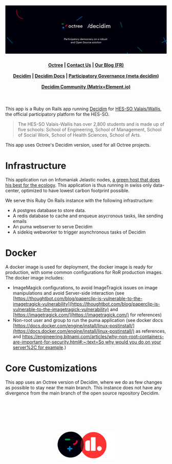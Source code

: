 <h1 align="center"><img src="https://github.com/octree-gva/meta/blob/main/decidim/static/header.svg?raw=true" alt="Decidim - Octree Participatory democracy on a robust and open source solution"></h1>
<h4 align="center">
    <a href="https://www.octree.ch">Octree</a> |
    <a href="https://octree.ch/en/contact-us/">Contact Us</a> |
    <a href="https://blog.octree.ch">Our Blog (FR)</a><br/><br/>
    <a href="https://decidim.org">Decidim</a> |
    <a href="https://docs.decidim.org/en/">Decidim Docs</a> |
    <a href="https://meta.decidim.org">Participatory Governance (meta decidim)</a><br/><br/>
    <a href="https://matrix.to/#/+decidim:matrix.org">Decidim Community (Matrix+Element.io)</a>
</h4>


<br/><br/>
This app is a Ruby on Rails app running [Decidim](decidim.org) for [HES-SO Valais/Wallis](https://www.hevs.ch/de/intro), the official participatory platform for the HES-SO.

> The HES-SO Valais-Wallis has over 2,800 students and is made up of five schools: School of Engineering, School of Management, School of Social Work, School of Health Sciences, School of Arts.

This app uses Octree's Decidim version, used for all Octree projects.

# Infrastructure

This application run on Infomaniak Jelastic nodes, [a green host that does his best for the ecology](https://www.infomaniak.com/en/ecology). This application is thus running in swiss only data-center, optimized to have lowest carbon footprint possible.

We serve this Ruby On Rails instance with the following infrastructure: 

- A postgres database to store data.
- A redis database to cache and enqueue asycronous tasks, like sending emails
- An puma webserver to serve Decidim
- A sidekiq webworker to trigger asynchronous tasks of Decidim


# Docker

A docker image is used for deployment, the docker image is ready for production, with some common configurations for RoR production images. The docker image includes:

- ImageMagick configurations, to avoid ImageTragick issues on image manipulations and avoid Server-side interaction (see [https://thoughtbot.com/blog/paperclip-is-vulnerable-to-the-imagetragick-vulnerability](https://thoughtbot.com/blog/paperclip-is-vulnerable-to-the-imagetragick-vulnerability) and [https://imagetragick.com/](https://imagetragick.com/) for references)
- Non-root user and group to run the puma application (see docker docs [https://docs.docker.com/engine/install/linux-postinstall/](https://docs.docker.com/engine/install/linux-postinstall/) as references, and [https://engineering.bitnami.com/articles/why-non-root-containers-are-important-for-security.html#:~:text=So why would you do,on your server%2C for example](https://engineering.bitnami.com/articles/why-non-root-containers-are-important-for-security.html#:~:text=So%20why%20would%20you%20do,on%20your%20server%2C%20for%20example).)


# Core Customizations

This app uses an Octree version of Decidim, where we do as few changes as possible to stay near the main branch. This instance does not have any divergence from the main branch of the open source repository Decidim. 


<br /><br />
<!--
<h4 align="center">
    <br /><br />
    <img src="https://github.com/octree-gva/meta/blob/main/decidim/static/hes-so_valais-wallis/mobile.svg?raw=true" /><br /><br />
    <img src="https://github.com/octree-gva/meta/blob/main/decidim/static/hes-so_valais-wallis/desktop.svg?raw=true" /><br /><br />
</h4>
-->

<br /><br />
<p align="center">
    <img src="https://raw.githubusercontent.com/octree-gva/meta/main/decidim/static/octree_and_decidim.svg" height="90" alt="Decidim Installation by Octree" />
</p>
